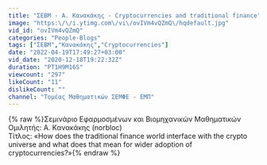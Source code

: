 ```yaml
---
title: "ΣΕΒΜ - Α. Κανακάκης - Cryptocurrencies and traditional finance"
image: "https:\/\/i.ytimg.com\/vi\/ovIVm4vQZmQ\/hqdefault.jpg"
vid_id: "ovIVm4vQZmQ"
categories: "People-Blogs"
tags: ["ΣΕΒΜ","Κανακάκης","Cryptocurrencies"]
date: "2022-04-19T17:49:27+03:00"
vid_date: "2020-12-18T19:22:32Z"
duration: "PT1H9M16S"
viewcount: "297"
likeCount: "11"
dislikeCount: ""
channel: "Τομέας Μαθηματικών ΣΕΜΦΕ - ΕΜΠ"
---
```

{% raw %}Σεμινάριο Εφαρμοσμένων και Βιομηχανικών Μαθηματικών<br />Ομιλητής: Α. Κανακάκης (norbloc)<br />Τίτλος: «How does the traditional finance world interface with the crypto universe and what does that mean for wider adoption of cryptocurrencies?»{% endraw %}
